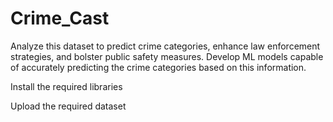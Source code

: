 # Crime_Cast
Analyze this dataset to predict crime categories, enhance law enforcement strategies, and bolster public safety measures. Develop ML models capable of accurately predicting the crime categories based on this information.

Install the required libraries

Upload the required dataset
